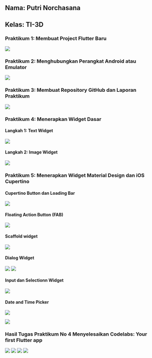 ## Nama: Putri Norchasana

## Kelas: TI-3D

### Praktikum 1: Membuat Project Flutter Baru

![](/img/P1.png)

### Praktikum 2: Menghubungkan Perangkat Android atau Emulator
![](/img/android_emulator.jpeg)

### Praktikum 3: Membuat Repository GitHub dan Laporan Praktikum

![](/img/P2.png)

### Praktikum 4: Menerapkan Widget Dasar

#### Langkah 1: Text Widget

![](/img/P4L1.png)

#### Langkah 2: Image Widget

![](/img/P4L2.png)

### Praktikum 5: Menerapkan Widget Material Design dan iOS Cupertino

#### Cupertino Button dan Loading Bar

![](/img/cupertinoLoadBar.png)

#### Floating Action Button (FAB)

![](/img/fabwidget.png)

#### Scaffold widget

![](/img/scaffold.png)

#### Dialog Widget

![](/img/dialog.png)
![](/img/alert.png)

#### Input dan Selectionn Widget

![](/img/input_widget.png)

#### Date and Time Picker

![](/img/datePicker.png)

![](/img/datePicker2.png)

### Hasil Tugas Praktikum No 4 Menyelesaikan Codelabs: Your first Flutter app

![](/img/4.1.png)
![](/img/4.2.png)
![](/img/4.3.png)
![](/img/4.4.png)

